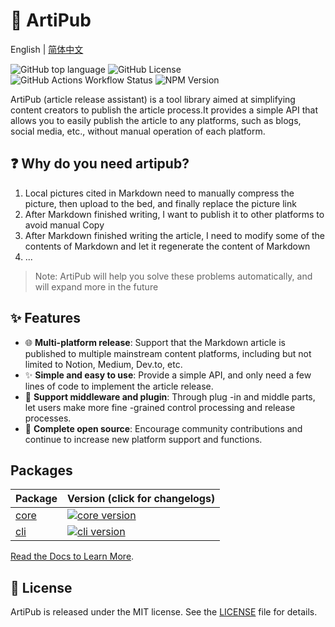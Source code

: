 # 🎉 ArtiPub

English | [简体中文](./README_zh-CN.md)

![GitHub top language](https://img.shields.io/github/languages/top/artipub/artipub)
![GitHub License](https://img.shields.io/github/license/artipub/artipub)
![GitHub Actions Workflow Status](https://img.shields.io/github/actions/workflow/status/artipub/artipub/publish.yml)
![NPM Version](https://img.shields.io/npm/v/%40artipub%2Fcore)

ArtiPub (article release assistant) is a tool library aimed at simplifying content creators to publish the article process.It provides a simple API that allows you to easily publish the article to any platforms, such as blogs, social media, etc., without manual operation of each platform.

## ❓ Why do you need artipub?

1. Local pictures cited in Markdown need to manually compress the picture, then upload to the bed, and finally replace the picture link
2. After Markdown finished writing, I want to publish it to other platforms to avoid manual Copy
3. After Markdown finished writing the article, I need to modify some of the contents of Markdown and let it regenerate the content of Markdown
4. ...

> Note: ArtiPub will help you solve these problems automatically, and will expand more in the future

## ✨ Features

- 🌐 **Multi-platform release**: Support that the Markdown article is published to multiple mainstream content platforms, including but not limited to Notion, Medium, Dev.to, etc.
- ✨ **Simple and easy to use**: Provide a simple API, and only need a few lines of code to implement the article release.
- 🔌 **Support middleware and plugin**: Through plug -in and middle parts, let users make more fine -grained control processing and release processes.
- 📖 **Complete open source**: Encourage community contributions and continue to increase new platform support and functions.

## Packages

| Package               | Version (click for changelogs)                                                                |
| --------------------- | :-------------------------------------------------------------------------------------------- |
| [core](packages/core) | [![core version](https://img.shields.io/npm/v/%40artipub%2Fcore)](packages/core/CHANGELOG.md) |
| [cli](packages/cli)   | [![cli version](https://img.shields.io/npm/v/%40artipub%2Fcli)](packages/cli/CHANGELOG.md)    |

[Read the Docs to Learn More](https://artipub.github.io/artipub/).

## 📄 License

ArtiPub is released under the MIT license. See the [LICENSE](./LICENSE) file for details.

